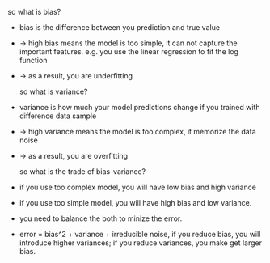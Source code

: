 so what is bias?

- bias is the difference between you prediction and true value
- -> high bias means the model is too simple, it can not capture the important features. e.g. you use the linear regression to fit the log function
- -> as a result, you are underfitting

  so what is variance?
- variance is how much your model predictions change if you trained with difference data sample
- -> high variance means the model is too complex, it memorize the data noise
- -> as a result, you are overfitting

  so what is the trade of bias-variance?
- if you use too complex model, you will have low bias and high variance
- if you use too simple model, you will have high bias and low variance.
- you need to balance the both to minize the error.
- error =  bias^2 + variance + irreducible noise, if you reduce bias, you will introduce higher variances; if you reduce variances, you make get larger bias.
